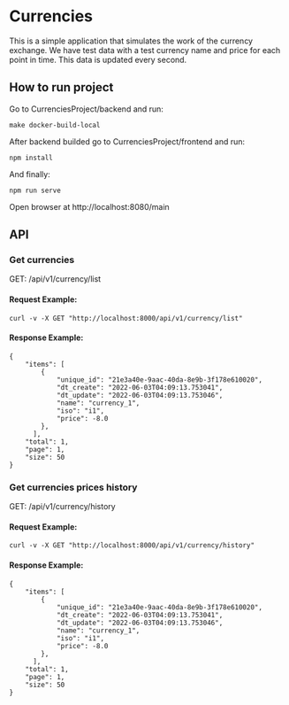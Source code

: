 # Currencies
This is a simple application that simulates the work of the currency exchange. We have test data with a test currency name and price for each point in time. This data is updated every second.
## How to run project 
Go to CurrenciesProject/backend and run:
```
make docker-build-local
```
After backend builded go to CurrenciesProject/frontend and run:
```
npm install
```
And finally:
```
npm run serve
```
Open browser at http://localhost:8080/main

## API
### Get currencies
GET: /api/v1/currency/list
#### Request Example:
```
curl -v -X GET "http://localhost:8000/api/v1/currency/list"
```
#### Response Example:
```
{
    "items": [
        {
            "unique_id": "21e3a40e-9aac-40da-8e9b-3f178e610020",
            "dt_create": "2022-06-03T04:09:13.753041",
            "dt_update": "2022-06-03T04:09:13.753046",
            "name": "currency_1",
            "iso": "i1",
            "price": -8.0
        },
      ],
    "total": 1,
    "page": 1,
    "size": 50
}
```
### Get currencies prices history
GET: /api/v1/currency/history
#### Request Example:
```
curl -v -X GET "http://localhost:8000/api/v1/currency/history"
```
#### Response Example:
```
{
    "items": [
        {
            "unique_id": "21e3a40e-9aac-40da-8e9b-3f178e610020",
            "dt_create": "2022-06-03T04:09:13.753041",
            "dt_update": "2022-06-03T04:09:13.753046",
            "name": "currency_1",
            "iso": "i1",
            "price": -8.0
        },
      ],
    "total": 1,
    "page": 1,
    "size": 50
}
```
